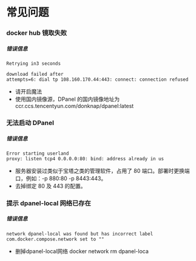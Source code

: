 # 常见问题

### docker hub 镜取失败

##### 错误信息

```
Retrying in3 seconds

download failed after attempts=6: dial tp 108.160.170.44:443: connect: connection refused
```

- 请开启魔法
- 使用国内镜像源，DPanel 的国内镜像地址为 ccr.ccs.tencentyun.com/donknap/dpanel:latest

### 无法启动 DPanel 

##### 错误信息

```
Error starting userland
proxy: listen tcp4 0.0.0.0:80: bind: address already in us
```

- 服务器安装过类似于宝塔之类的管理软件，占用了 80 端口。部署时更换端口，例如：-p 880:80 -p 8443:443。
- 去掉绑定 80 及 443 的配置。

### 提示 dpanel-local 网络已存在

##### 错误信息

```
network dpanel-local was found but has incorrect label com.docker.compose.network set to ""
```

- 删掉dpanel-local网络  docker network rm dpanel-loca